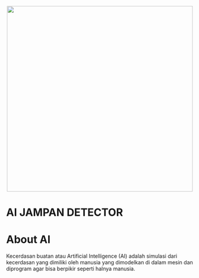 <p align="center"><a href="https://github.com/Farid363/AI" target="_blank"><img src="https://user-images.githubusercontent.com/55069824/138895718-02047074-6009-4642-abf3-4a150dc170fb.png" width="500"></a></p>

# AI JAMPAN DETECTOR
# About AI
Kecerdasan buatan atau Artificial Intelligence (AI) adalah simulasi dari kecerdasan yang dimiliki oleh manusia yang dimodelkan di dalam mesin dan diprogram agar bisa berpikir seperti halnya manusia.

